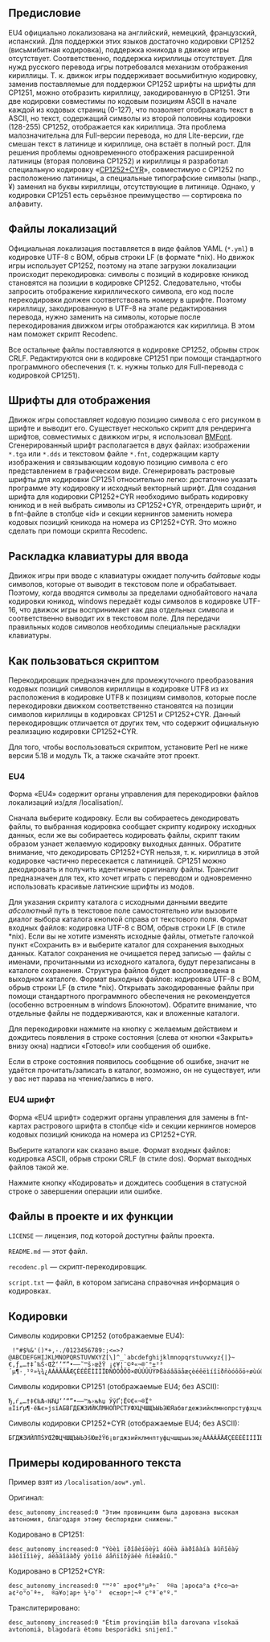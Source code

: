 <meta charset='utf8'>
<!-- 1. -->

## Предисловие

EU4 официально локализована на английский, немецкий, французский, испанский. Для поддержки этих языков достаточно кодировки CP1252 (висьмибитная кодировка), поддержка юникода в движке игры отсутствует. Соответственно, поддержка кириллицы отсутствует. Для нужд русского перевода игры потребовался механизм отображения кириллицы. Т. к. движок игры поддерживает восьмибитную кодировку, заменив поставляемые для поддержки CP1252 шрифты на шрифты для CP1251, можно отобразить кириллицу, закодированную в CP1251. Эти две кодировки совместимы по кодовым позициям ASCII в начале каждой из кодовых страниц (0-127), что позволяет отображать текст в ASCII, но текст, содержащий символы из второй половины кодировки (128-255) CP1252, отображается как кириллица. Эта проблема малозначительна для Full-версии перевода, но для Lite-версии, где смешан текст в латинице и кириллице, она встаёт в полный рост. Для решения проблемы одновременного отображения расширенной латиницы (вторая половина CP1252) и кириллицы я разработал специальную кодировку «[CP1252+CYR](https://www.dropbox.com/s/1i0eogr3z1xvsms/table_of_encoding.ods?dl=1)», совместимую с CP1252 по расположению латиницы, а специальные типографские символы (напр., ¥) заменил на буквы кириллицы, отсутствующие в литинице. Однако, у кодировки CP1251 есть серьёзное преимущество — сортировка по алфавиту.

<!-- 2. -->

## Файлы локализаций

Официальная локализация поставляется в виде файлов YAML (`*.yml`) в кодировке UTF-8 с BOM, обрыв строки LF (в формате \*nix). Но движок игры использует CP1252, поэтому на этапе загрузки локализации происходит перекодировка: символы с позиций в кодировке юникод становятся на позиции в кодировке CP1252. Следовательно, чтобы запросить отображение кириллического символа, его код после перекодировки должен соответствовать номеру в шрифте. Поэтому кириллицу, закодированную в UTF-8 на этапе редактирования перевода, нужно заменить на символы, которые после перекодирования движком игры отображаются как кириллица. В этом нам поможет скрипт Recodenc.

Все остальные файлы поставляются в кодировке CP1252, обрывы строк CRLF. Редактируются они в кодировке CP1251 при помощи стандартного программного обеспечения (т. к. нужны только для Full-перевода с кодировкой CP1251).

<!--
Файлы локализаций находятся в каталоге /localisation/. Кодировка UTF-8 с BOM, обрывы строк LF. Для работы с этими файлами предназначен перекодировщик.
-->

<!-- 3. -->

## Шрифты для отображения

Движок игры сопоставляет кодовую позицию символа с его рисунком в шрифте и выводит его. Существует несколько скрипт для рендеринга шрифтов, совместимых с движком игры, я использовал [BMFont](http://angelcode.com/products/bmfont/). Сгенерированный шрифт располагается в двух файлах: изображении `*.tga` или `*.dds` и текстовом файле `*.fnt`, содержащим карту изображения и связывающим кодовую позицию символа с его представлением в графическом виде. Сгенерировать растровые шрифты для кодировки CP1251 относительно легко: достаточно указать программе эту кодировку и исходный векторный шрифт. Для создания шрифта для кодировки CP1252+CYR необходимо выбрать кодировку юникод и в ней выбрать символы из CP1252+CYR, отрендерить шрифт, и в fnt-файле в столбце «id» и секции кернингов заменить номера кодовых позиций юникода на номера из CP1252+CYR. Это можно сделать при помощи скрипта Recodenc.

<!-- 4. -->

## Раскладка клавиатуры для ввода

Движок игры при вводе с клавиатуры ожидает получить *байтовые* коды символов, которые от выводит в текстовом поле и обрабатывает. Поэтому, когда вводятся символы за пределами однобайтового начала кодировки юникод, windows передаёт коды символов в кодировке UTF-16, что движок игры воспринимает как два отдельных символа и соответственно выводит их в текстовом поле. Для передачи правильных кодов символов необходимы специальные раскладки клавиатуры.

<!-- Для передачи правильных кодов символов я подготовил две раскладки для кодировок CP1251 и CP1252+CYR. -->

<!-- 5. -->

## Как пользоваться скриптом

Перекодировщик предназначен для промежуточного преобразования кодовых позиций символов кириллицы в кодировке UTF8 из их расположения в кодировке UTF8 к позициям символов, которые после перекодировки движком соответственно становятся на позиции символов кириллицы в кодировках CP1251 и CP1252+CYR. Данный перекодировщик отличается от других тем, что содержит официальную реализацию кодировки CP1252+CYR.

Для того, чтобы воспользоваться скриптом, установите Perl не ниже версии 5.18 и модуль Tk, а также скачайте этот проект.

### EU4

Форма «EU4» содержит органы управления для перекодировки файлов локализаций из/для /localisation/.

Сначала выберите кодировку. Если вы собираетесь декодировать файлы, то выбранная кодировка сообщает скрипту кодироку исходных данных, если же вы собираетесь кодировать файлы, скрипт таким образом узнает желаемую кодировку выходных данных. Обратите внимание, что декодировать CP1252+CYR нельзя, т. к. кириллица в этой кодировке частично пересекается с латиницей. CP1251 можно декодировать и получить идентичные оригиналу файлы. Транслит предназначен для тех, кто хочет играть с переводом и одновременно использовать красивые латинские шрифты из модов.

Для указания скрипту каталога с исходными данными введите *абсолютный* путь в текстовое поле самостоятельно или вызовите диалог выбора каталога кнопкой справа от текстового поля. Формат входных файлов: кодировка UTF-8 с BOM, обрыв строки LF (в стиле \*nix). Если вы не хотите изменять исходные файлы, отметьте галочкой пункт «Сохранить в» и выберите каталог для сохранения выходных данных. Каталог сохранения не очищается перед записью — файлы с именами, прочитанными из исходного каталога, будут перезаписаны в каталоге сохранения. Структура файлов будет воспроизведена в выходном каталоге. Формат выходных файлов: кодировка UTF-8 с BOM, обрыв строки LF (в стиле \*nix). Открывать закодированные файлы при помощи стандартного программного обеспечения не рекомендуется (особенно встроенным в windows Блокнотом). Обратите внимание, что отдельные файлы не поддерживаются, как и вложенные каталоги.

Для перекодировки нажмите на кнопку с желаемым действием и дождитесь появления в строке состояния (слева от кнопки «Закрыть» внизу окна) надписи «Готово!» или сообщения об ошибке.

Если в строке состояния появилось сообщение об ошибке, значит не удаётся прочитать/записать в каталог, возможно, он не существует, или у вас нет парава на чтение/запись в него.

### EU4 шрифт

Форма «EU4 шрифт» содержит органы управления для замены в fnt-картах растрового шрифта в столбце «id» и секции кернингов номеров кодовых позиций юникода на номера из CP1252+CYR.

Выберите каталоги как сказано выше. Формат входных файлов: кодировка ASCII, обрыв строки 	CRLF (в стиле dos). Формат выходных файлов такой же.

Нажмите кнопку «Кодировать» и дождитесь сообщения в статусной строке о завершении операции или ошибке.

<!-- 6. -->

## Файлы в проекте и их функции

`LICENSE` — лицензия, под которой доступны файлы проекта.

`README.md` — этот файл.

`recodenc.pl` — скрипт-перекодировщик.

`script.txt` — файл, в котором записана справочная информация о кодировках.

<!-- 7. -->

## Кодировки

Символы кодировки CP1252 (отображаемые EU4):

```
 !"#$%&'()*+,-./0123456789:;<=>?@ABCDEFGHIJKLMNOPQRSTUVWXYZ[\]^_`abcdefghijklmnopqrstuvwxyz{|}~
€‚ƒ„…†‡ˆ‰Š‹ŒŽ‘’“”•–—˜™š›œžŸ ¡¢¥¦¨©ª«¬®¯°±²³´µ¶·¸¹º»¼¾¿ÀÁÂÃÄÅÆÇÈÉÊËÌÍÎÏÐÑÒÓÔÕÖ×ØÙÚÛÜÝÞßàáâãäåæçèéêëìíîïðñòóôõö÷øùúûüýþÿ
```

Символы кодировки CP1251 (отображаемые EU4; без ASCII):

```
Ђ‚ѓ„…†‡€‰Љ‹ЊЋЏ‘’“”•–—™љ›њћџ ЎўҐ¦Ё©Є«¬®Ї°±Ііґµ¶·ё№є»јѕїАБВГДЕЖЗИЙКЛМНОПРСТУФХЦЧШЩЪЫЬЭЮЯабвгдежзийклмнопрстуфхцчшщъыьэюя
```

Символы кодировки CP1252+CYR (отображаемые EU4; без ASCII):

```
БГДЖЗИЙЛПŠУŒŽФЦЧШЩЪЫЬЭšЮœžŸб¡вгджзийклмнптуфцчшщъыьэю¿ÀÁÂÃÄÅÆÇÈÉÊËÌÍÎÏÐÑÒÓÔÕÖЯØÙÚÛÜÝÞßàáâãäåæçèéêëìíîïðñòóôõöяøùúûüýþÿ
```

<!-- 8. -->

## Примеры кодированного текста

Пример взят из `/localisation/aow*.yml`.

Оригинал:

```
desc_autonomy_increased:0 "Этим провинциям была дарована высокая автономия, благодаря этому беспорядки снижены."
```

Кодировано в CP1251:

```
desc_autonomy_increased:0 "Ýòèì ïðîâèíöèÿì áûëà äàðîâàíà âûñîêàÿ àâòîíîìèÿ, áëàãîäàðÿ ýòîìó áåñïîðÿäêè ñíèæåíû."
```

Кодировано в CP1252+CYR:

```
desc_autonomy_increased:0 "™²ª¯ ±po¢ª°µª÷¯  º®a ¦apo¢a°a ¢ºco¬a÷ a¢²o°o¯ª÷,  ®a¥o¦ap÷ ¼²o¯³  ec±op÷¦¬ª c°ª¨e°º."
```

Транслитерировано:

```
desc_autonomy_increased:0 "Êtim provinqiäm bîla darovana vîsokaä avtonomiä, blagodarä êtomu besporädki snijenî."
```
